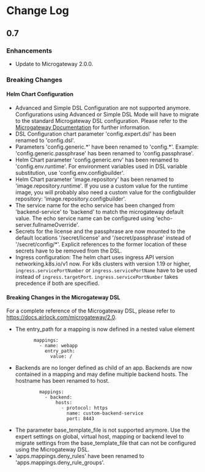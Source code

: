 # Change Log
## 0.7

### Enhancements
- Update to Microgateway 2.0.0.

### Breaking Changes
#### Helm Chart Configuration

- Advanced and Simple DSL Configuration are not supported anymore. Configurations using Advanced or Simple DSL Mode will have to migrate to the standard Microgateway DSL configuration. Please refer to the [Microgateway Documentation](https://docs.airlock.com/microgateway/2.0) for further information.
- DSL Configuration chart parameter 'config.expert.dsl' has been renamed to 'config.dsl'.
- Parameters 'config.generic.\*' have been renamed to 'config.\*'. Example: 'config.generic.passphrase' has been renamed to 'config.passphrase'.
- Helm Chart parameter 'config.generic.env' has been renamed to 'config.env.runtime'. For environment variables used in DSL variable substitution, use 'config.env.configbuilder'.
- Helm Chart parameter 'image.repository' has been renamed to 'image.repository.runtime'. If you use a custom value for the 
  runtime image, you will probably also need a custom value for the configbuilder repository: 'image.repository.configbuilder'.
- The service name for the echo service has been changed from 'backend-service' to 'backend' to match the microgateway default value. The echo service name can be configured using 'echo-server.fullnameOverride'.
- Secrets for the license and the passphrase are now mounted to the default locations '/secret/license' and '/secret/passphrase' instead of '/secret/config/\*'. Explicit references to the former location of these secrets have to be removed from the DSL.
- Ingress configuration: The helm chart uses ingress API version networking.k8s.io/v1 now. For k8s clusters with version 1.19 or higher, `ingress.servicePortNumber` or `ingress.servicePortName` have to be used instead of `ingress.targetPort`. `ingress.servicePortNumber` takes precedence if both are specified.

#### Breaking Changes in the Microgateway DSL

For a complete reference of the Microgateway DSL, please refer to https://docs.airlock.com/microgateway/2.0.

- The entry_path for a mapping is now defined in a nested value element
```
          mappings:
            - name: webapp
              entry_path:
                value: /
```
- Backends are no longer defined  as child of an app. Backends are now contained in a mapping and may define multiple backend hosts. The hostname has been renamed to host.

```
            mappings:  
              - backend:
                  hosts:
                    - protocol: https
                      name: custom-backend-service
                      port: 8443
```

- The parameter base_template_file is not supported anymore. Use the expert settings on global, virtual host, mapping or backend level to migrate settings from the base_template_file that can not be configured using the Microgateway DSL.
- 'apps.mappings.deny_rules' have been renamed to 'apps.mappings.deny_rule_groups'.

